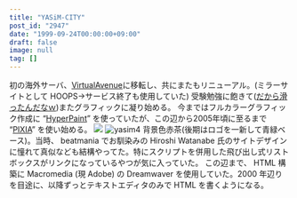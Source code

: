 ```yaml
---
title: "YASiM-CITY"
post_id: "2947"
date: "1999-09-24T00:00:00+09:00"
draft: false
image: null
tag: []
---
```



初の海外サーバ、[VirtualAvenue](http://www.virtualave.net/)に移転し、共にまたもリニューアル。(ミラーサイトとして HOOPS→サービス終了も使用していた) 受験勉強に飽きて([だから滑ったんだなｗ](/2957))またグラフィックに凝り始める。  今まではフルカラーグラフィック作成に “[HyperPaint](http://www10.plala.or.jp/kiriman/)” を使っていたが、この辺から2005年頃に至るまで “[PIXIA](http://www.pixia.jp/)” を使い始める。 ![](/wp-content/uploads/1999/09/yasim3.jpg) ![yasim4](/wp-content/uploads/1999/09/yasim4.jpg) 背景色赤茶(後期はロゴを一新して青緑ベース)。当時、 beatmania でお馴染みの Hiroshi Watanabe 氏のサイトデザインに憧れて真似なども結構やってた。特にスクリプトを併用した飛び出し式リストボックスがリンクになっているやつが気に入っていた。 この辺まで、 HTML 構築に Macromedia (現 Adobe) の Dreamwaver を使用していた。2000 年辺りを目途に、以降ずっとテキストエディタのみで HTML を書くようになる。
